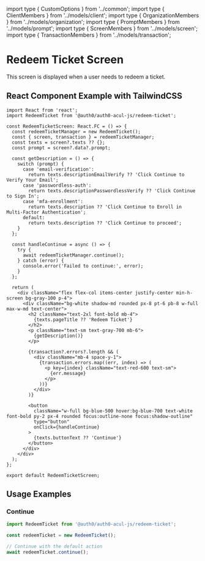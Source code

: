 import type { CustomOptions } from '../common';
import type { ClientMembers } from '../models/client';
import type { OrganizationMembers } from '../models/organization';
import type { PromptMembers } from '../models/prompt';
import type { ScreenMembers } from '../models/screen';
import type { TransactionMembers } from '../models/transaction';

# Redeem Ticket Screen

This screen is displayed when a user needs to redeem a ticket.

## React Component Example with TailwindCSS

```tsx
import React from 'react';
import RedeemTicket from '@auth0/auth0-acul-js/redeem-ticket';

const RedeemTicketScreen: React.FC = () => {
  const redeemTicketManager = new RedeemTicket();
  const { screen, transaction } = redeemTicketManager;
  const texts = screen?.texts ?? {};
  const prompt = screen?.data?.prompt;

  const getDescription = () => {
    switch (prompt) {
      case 'email-verification':
        return texts.descriptionEmailVerify ?? 'Click Continue to Verify Your Email';
      case 'passwordless-auth':
        return texts.descriptionPasswordlessVerify ?? 'Click Continue to Sign In';
      case 'mfa-enrollment':
        return texts.description ?? 'Click Continue to Enroll in Multi-Factor Authentication';
      default:
        return texts.description ?? 'Click Continue to proceed';
    }
  };

  const handleContinue = async () => {
    try {
      await redeemTicketManager.continue();
    } catch (error) {
      console.error('Failed to continue:', error);
    }
  };

  return (
    <div className="flex flex-col items-center justify-center min-h-screen bg-gray-100 p-4">
      <div className="bg-white shadow-md rounded px-8 pt-6 pb-8 w-full max-w-md text-center">
        <h2 className="text-2xl font-bold mb-4">
          {texts.pageTitle ?? 'Redeem Ticket'}
        </h2>
        <p className="text-sm text-gray-700 mb-6">
          {getDescription()}
        </p>

        {transaction?.errors?.length && (
          <div className="mb-4 space-y-1">
            {transaction.errors.map((err, index) => (
              <p key={index} className="text-red-600 text-sm">
                {err.message}
              </p>
            ))}
          </div>
        )}

        <button
          className="w-full bg-blue-500 hover:bg-blue-700 text-white font-bold py-2 px-4 rounded focus:outline-none focus:shadow-outline"
          type="button"
          onClick={handleContinue}
        >
          {texts.buttonText ?? 'Continue'}
        </button>
      </div>
    </div>
  );
};

export default RedeemTicketScreen;
```

## Usage Examples

### Continue

```typescript
import RedeemTicket from '@auth0/auth0-acul-js/redeem-ticket';

const redeemTicket = new RedeemTicket();

// Continue with the default action
await redeemTicket.continue();
```